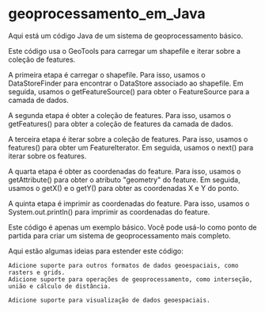 # geoprocessamento_em_Java
Aqui está um código Java de um sistema de geoprocessamento básico.

Este código usa o GeoTools para carregar um shapefile e iterar sobre a coleção de features.

A primeira etapa é carregar o shapefile. Para isso, usamos o DataStoreFinder para encontrar o DataStore associado ao shapefile. Em seguida, usamos o getFeatureSource() para obter o FeatureSource para a camada de dados.

A segunda etapa é obter a coleção de features. Para isso, usamos o getFeatures() para obter a coleção de features da camada de dados.

A terceira etapa é iterar sobre a coleção de features. Para isso, usamos o features() para obter um FeatureIterator. Em seguida, usamos o next() para iterar sobre os features.

A quarta etapa é obter as coordenadas do feature. Para isso, usamos o getAttribute() para obter o atributo "geometry" do feature. Em seguida, usamos o getX() e o getY() para obter as coordenadas X e Y do ponto.

A quinta etapa é imprimir as coordenadas do feature. Para isso, usamos o System.out.println() para imprimir as coordenadas do feature.

Este código é apenas um exemplo básico. Você pode usá-lo como ponto de partida para criar um sistema de geoprocessamento mais completo.

Aqui estão algumas ideias para estender este código:

    Adicione suporte para outros formatos de dados geoespaciais, como rasters e grids.
    Adicione suporte para operações de geoprocessamento, como interseção, união e cálculo de distância.

    Adicione suporte para visualização de dados geoespaciais.
